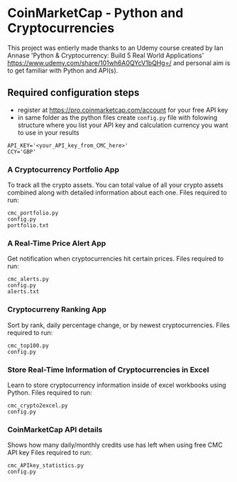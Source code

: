 # CoinMarketCap - Python and Cryptocurrencies
This project was entierly made thanks to an Udemy course created by Ian Annase 'Python & Cryptocurrency: Build 5 Real World Applications' https://www.udemy.com/share/101wh6A0QYcV1bQHg=/ and personal aim is to get familiar with Python and API(s).


## Required configuration steps
* register at https://pro.coinmarketcap.com/account for your free API key
* in same folder as the python files create ```config.py``` file with folowing structure where you list your API key and calculation currency you want to use in your results
```
API_KEY='<your_API_key_from_CMC_here>'
CCY='GBP'
```



### A Cryptocurrency Portfolio App
To track all the crypto assets. You can total value of all your crypto assets combined along with detailed information about each one.
Files required to run:
```
cmc_portfolio.py
config.py
portfolio.txt
```

### A Real-Time Price Alert App
Get notification when cryptocurrencies hit certain prices.
Files required to run:
```
cmc_alerts.py
config.py
alerts.txt
```

### Cryptocurreny Ranking App
Sort by rank, daily percentage change, or by newest cryptocurrencies.
Files required to run:
```
cmc_top100.py
config.py
```

### Store Real-Time Information of Cryptocurrencies in Excel
Learn to store cryptocurrency information inside of excel workbooks using Python.
Files required to run:
```
cmc_crypto2excel.py
config.py
```

### CoinMarketCap API details
Shows how many daily/monthly credits use has left when using free CMC API key
Files required to run:
```
cmc_APIkey_statistics.py
config.py
```
